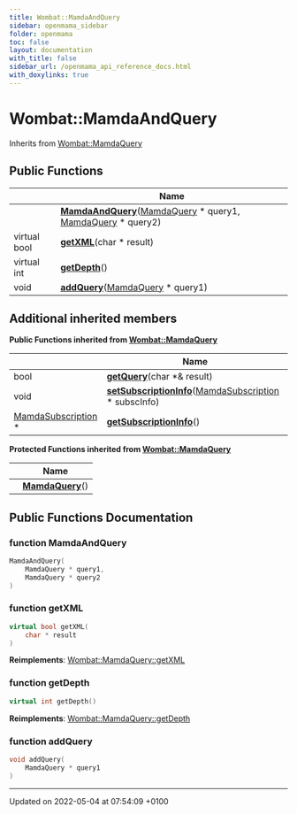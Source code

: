 ```yaml
---
title: Wombat::MamdaAndQuery
sidebar: openmama_sidebar
folder: openmama
toc: false
layout: documentation
with_title: false
sidebar_url: /openmama_api_reference_docs.html
with_doxylinks: true
---
```


# Wombat::MamdaAndQuery





Inherits from [Wombat::MamdaQuery](classWombat_1_1MamdaQuery.html)

## Public Functions

|                | Name           |
| -------------- | -------------- |
| | **[MamdaAndQuery](classWombat_1_1MamdaAndQuery.html#function-mamdaandquery)**([MamdaQuery](classWombat_1_1MamdaQuery.html) * query1, [MamdaQuery](classWombat_1_1MamdaQuery.html) * query2) |
| virtual bool | **[getXML](classWombat_1_1MamdaAndQuery.html#function-getxml)**(char * result) |
| virtual int | **[getDepth](classWombat_1_1MamdaAndQuery.html#function-getdepth)**() |
| void | **[addQuery](classWombat_1_1MamdaAndQuery.html#function-addquery)**([MamdaQuery](classWombat_1_1MamdaQuery.html) * query1) |

## Additional inherited members

**Public Functions inherited from [Wombat::MamdaQuery](classWombat_1_1MamdaQuery.html)**

|                | Name           |
| -------------- | -------------- |
| bool | **[getQuery](classWombat_1_1MamdaQuery.html#function-getquery)**(char *& result) |
| void | **[setSubscriptionInfo](classWombat_1_1MamdaQuery.html#function-setsubscriptioninfo)**([MamdaSubscription](classWombat_1_1MamdaSubscription.html) * subscInfo) |
| [MamdaSubscription](classWombat_1_1MamdaSubscription.html) * | **[getSubscriptionInfo](classWombat_1_1MamdaQuery.html#function-getsubscriptioninfo)**() |

**Protected Functions inherited from [Wombat::MamdaQuery](classWombat_1_1MamdaQuery.html)**

|                | Name           |
| -------------- | -------------- |
| | **[MamdaQuery](classWombat_1_1MamdaQuery.html#function-mamdaquery)**() |


## Public Functions Documentation

### function MamdaAndQuery

```cpp
MamdaAndQuery(
    MamdaQuery * query1,
    MamdaQuery * query2
)
```


### function getXML

```cpp
virtual bool getXML(
    char * result
)
```


**Reimplements**: [Wombat::MamdaQuery::getXML](classWombat_1_1MamdaQuery.html#function-getxml)


### function getDepth

```cpp
virtual int getDepth()
```


**Reimplements**: [Wombat::MamdaQuery::getDepth](classWombat_1_1MamdaQuery.html#function-getdepth)


### function addQuery

```cpp
void addQuery(
    MamdaQuery * query1
)
```


-------------------------------

Updated on 2022-05-04 at 07:54:09 +0100